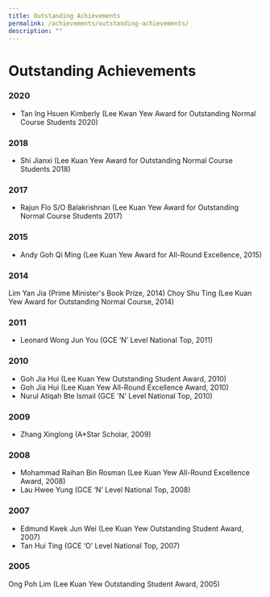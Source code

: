 ```yaml
---
title: Outstanding Achievements
permalink: /achievements/outstanding-achievements/
description: ""
---
```

# **Outstanding Achievements**

### 2020
* Tan Ing Hsuen Kimberly (Lee Kwan Yew Award for Outstanding Normal Course Students 2020)


### 2018
* Shi Jianxi (Lee Kuan Yew Award for Outstanding Normal Course Students 2018)


### 2017
* Rajun Flo S/O Balakrishnan (Lee Kuan Yew Award for Outstanding Normal Course Students 2017)


### 2015
* Andy Goh Qi Ming (Lee Kuan Yew Award for All-Round Excellence, 2015)


### 2014
Lim Yan Jia (Prime Minister's Book Prize, 2014)
Choy Shu Ting (Lee Kuan Yew Award for Outstanding Normal Course, 2014)

### 2011
* Leonard Wong Jun You (GCE ‘N’ Level National Top, 2011)

### 2010
* Goh Jia Hui (Lee Kuan Yew Outstanding Student Award, 2010)
* Goh Jia Hui (Lee Kuan Yew All-Round Excellence Award, 2010)
* Nurul Atiqah Bte Ismail (GCE 'N' Level National Top, 2010)

### 2009
* Zhang Xinglong (A*Star Scholar, 2009)

### 2008
* Mohammad Raihan Bin Rosman (Lee Kuan Yew All-Round Excellence Award, 2008)
* Lau Hwee Yung (GCE ‘N’ Level National Top, 2008) 

### 2007
* Edmund Kwek Jun Wei (Lee Kuan Yew Outstanding Student Award, 2007)
* Tan Hui Ting (GCE ‘O’ Level National Top, 2007)

### 2005
Ong Poh Lim (Lee Kuan Yew Outstanding Student Award, 2005)
